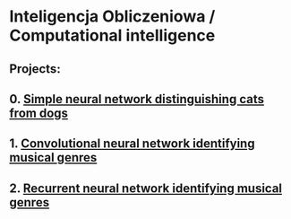 # Inteligencja Obliczeniowa / Computational intelligence
## Projects:
## 0. [Simple neural network distinguishing cats from dogs](https://github.com/dawid-kalinowski/Inteligencja-obliczeniowa/tree/main/proj0)
## 1. [Convolutional neural network identifying musical genres](https://github.com/dawid-kalinowski/Inteligencja-obliczeniowa/tree/main/proj1)
## 2. [Recurrent neural network identifying musical genres](https://github.com/dawid-kalinowski/Inteligencja-obliczeniowa/tree/main/proj2)